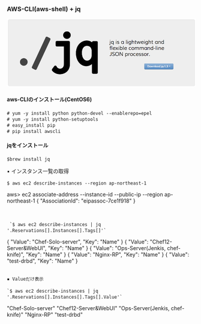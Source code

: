 ### AWS-CLI(aws-shell) + jq



![Alt Text](https://github.com/yhidetoshi/Pictures/raw/master/aws/jq1.png)


#### aws-CLIのインストール(CentOS6)
```
# yum -y install python python-devel --enablerepo=epel
# yum -y install python-setuptools
# easy_install pip
# pip install awscli
```



#### jqをインストール
```
$brew install jq
```

▪ インスタンス一覧の取得
```
$ aws ec2 describe-instances --region ap-northeast-1
```


aws> ec2 associate-address --instance-id <instance-id> --public-ip <Elastic-ip> --region ap-northeast-1
{
    "AssociationId": "eipassoc-7ce1f918"
}
```


 `$ aws ec2 describe-instances | jq '.Reservations[].Instances[].Tags[]'`                         
 ```
{
  "Value": "Chef-Solo-server",
  "Key": "Name"
}
{
  "Value": "Chef12-Server&WebUI",
  "Key": "Name"
}
{
  "Value": "Ops-Server(Jenkis, chef-knife)",
  "Key": "Name"
}
{
  "Value": "Nginx-RP",
  "Key": "Name"
}
{
  "Value": "test-drbd",
  "Key": "Name"
}
```

▪️ Valueだけ表示

`$ aws ec2 describe-instances | jq '.Reservations[].Instances[].Tags[].Value'`
```
"Chef-Solo-server"
"Chef12-Server&WebUI"
"Ops-Server(Jenkis, chef-knife)"
"Nginx-RP"
"test-drbd"
```

